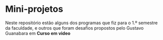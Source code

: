 # Mini-projetos
Neste repositório estão alguns dos programas que fiz para o 1.º semestre da faculdade, e outros que foram desafios propostos pelo Gustavo Guanabara em **Curso  em video**

